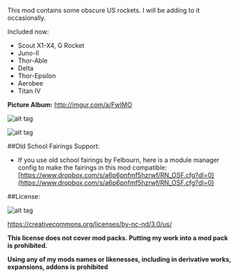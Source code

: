 This mod contains some obscure US rockets. I will be adding to it occasionally.

Included now:

* Scout X1-X4, G Rocket
* Juno-II
* Thor-Able
* Delta
* Thor-Epsilon
* Aerobee
* Titan IV

**Picture Album:** http://imgur.com/a/FwIMO

![alt tag](http://i.imgur.com/AXMiYpQ.png)

![alt tag](http://i.imgur.com/vF8OQYJ.png)

##Old School Fairings Support:
* If you use old school fairings by Felbourn, here is a module manager config to make the fairings in this mod compatible: [https://www.dropbox.com/s/a6p6pnfmf5hzrwf/RN_OSF.cfg?dl=0](https://www.dropbox.com/s/a6p6pnfmf5hzrwf/RN_OSF.cfg?dl=0)

##License:

![alt tag](https://licensebuttons.net/l/by-nc-nd/3.0/88x31.png)

https://creativecommons.org/licenses/by-nc-nd/3.0/us/


**This license does not cover mod packs. Putting my work into a mod pack is prohibited.**

**Using any of my mods names or likenesses, including in derivative works, expansions, addons is prohibited**
